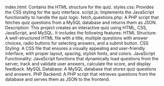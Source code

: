 index.html: Contains the HTML structure for the quiz.
styles.css: Provides the CSS styling for the quiz interface.
script.js: Implements the JavaScript functionality to handle the quiz logic.
fetch_questions.php: A PHP script that fetches quiz questions from a MySQL database and returns them as JSON.
Description:
This project creates an interactive quiz using HTML, CSS, JavaScript, and MySQL. It includes the following features:
HTML Structure: A well-structured HTML file with a title, multiple questions with answer choices, radio buttons for selecting answers, and a submit button.
CSS Styling: A CSS file that ensures a visually appealing and user-friendly interface, with proper layout, spacing, stylish fonts, and colors.
JavaScript Functionality: JavaScript functions that dynamically load questions from the server, track and validate user answers, calculate the score, and display feedback.
MySQL Database: A MySQL database that stores quiz questions and answers.
PHP Backend: A PHP script that retrieves questions from the database and serves them as JSON to the frontend.
